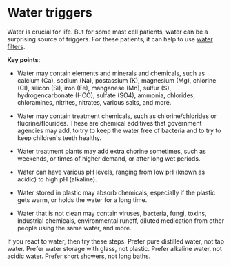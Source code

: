 # Water triggers

Water is crucial for life. But for some mast cell patients, water can be a surprising source of triggers. For these patients, it can help to use [water filters](../water-filters/).

**Key points**:

* Water may contain elements and minerals and chemicals, such as calcium (Ca), sodium (Na), postassium (K), magnesium (Mg), chlorine (Cl), silicon (Si), iron (Fe), manganese (Mn), sulfur (S), hydrogencarbonate (HCO), sulfate (SO4), ammonia, chlorides, chloramines, nitrites, nitrates, various salts, and more.

* Water may contain treatment chemicals, such as chlorine/chlorides or fluorine/flourides. These are chemical additives that government agencies may add, to try to keep the water free of bacteria and to try to keep children's teeth healthy.

* Water treatment plants may add extra chorine sometimes, such as weekends, or times of higher demand, or after long wet periods.

* Water can have various pH levels, ranging from low pH (known as acidic) to high pH (alkaline).

* Water stored in plastic may absorb chemicals, especially if the plastic gets warm, or holds the water for a long time.

* Water that is not clean may contain viruses, bacteria, fungi, toxins, industrial chemicals, environmental runoff, diluted medication from other people using the same water, and more.

If you react to water, then try these steps. Prefer pure distilled water, not tap water. Prefer water storage with glass, not plastic. Prefer alkaline water, not acidic water. Prefer short showers, not long baths.
